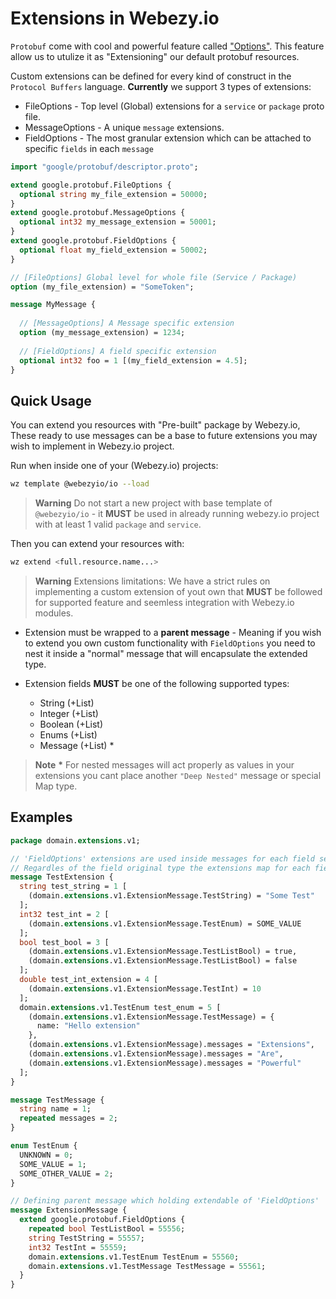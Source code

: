 # Extensions in Webezy.io

`Protobuf` come with cool and powerful feature called ["Options"](https://developers.google.com/protocol-buffers/docs/proto#options).
This feature allow us to utulize it as "Extensioning" our default protobuf resources.

Custom extensions can be defined for every kind of construct in the `Protocol Buffers` language.
__Currently__ we support 3 types of extensions:
- FileOptions - Top level (Global) extensions for a `service` or `package` proto file.
- MessageOptions - A unique `message` extensions.
- FieldOptions - The most granular extension which can be attached to specific `fields` in each `message`

```proto
import "google/protobuf/descriptor.proto";

extend google.protobuf.FileOptions {
  optional string my_file_extension = 50000;
}
extend google.protobuf.MessageOptions {
  optional int32 my_message_extension = 50001;
}
extend google.protobuf.FieldOptions {
  optional float my_field_extension = 50002;
}

// [FileOptions] Global level for whole file (Service / Package)
option (my_file_extension) = "SomeToken";

message MyMessage {
  
  // [MessageOptions] A Message specific extension
  option (my_message_extension) = 1234;
  
  // [FieldOptions] A field specific extension
  optional int32 foo = 1 [(my_field_extension = 4.5];
}

```


## Quick Usage
You can extend you resources with "Pre-built" package by Webezy.io, These ready to use messages can be a base to future extensions you may wish to implement in Webezy.io project.

Run when inside one of your (Webezy.io) projects:
```sh
wz template @webezyio/io --load
```
> __Warning__ Do not start a new project with base template of `@webezyio/io` - it __MUST__ be used in already running webezy.io project with at least 1 valid `package` and `service`.

Then you can extend your resources with:
```sh
wz extend <full.resource.name...>
```

> __Warning__ Extensions limitations:
  We have a strict rules on implementing a custom extension of yout own that __MUST__ be followed for supported feature and seemless integration with Webezy.io modules.

  - Extension must be wrapped to a __parent message__ - Meaning if you wish to extend you own custom functionality with `FieldOptions` you need to nest it inside a "normal" message that will encapsulate the extended type.

  - Extension fields __MUST__ be one of the following supported types:
    * String (+List)
    * Integer (+List)
    * Boolean (+List)
    * Enums (+List) 
    * Message (+List) *

  > __Note__ __*__ For nested messages will act properly as values in your extensions you cant place another `"Deep Nested"` message or special Map type.

## Examples

```proto
package domain.extensions.v1;

// 'FieldOptions' extensions are used inside messages for each field seperatly,
// Regardles of the field original type the extensions map for each field is stand-alone.
message TestExtension {
  string test_string = 1 [
    (domain.extensions.v1.ExtensionMessage.TestString) = "Some Test"
  ];
  int32 test_int = 2 [
    (domain.extensions.v1.ExtensionMessage.TestEnum) = SOME_VALUE
  ];
  bool test_bool = 3 [
    (domain.extensions.v1.ExtensionMessage.TestListBool) = true,
    (domain.extensions.v1.ExtensionMessage.TestListBool) = false
  ];
  double test_int_extension = 4 [
    (domain.extensions.v1.ExtensionMessage.TestInt) = 10
  ];
  domain.extensions.v1.TestEnum test_enum = 5 [
    (domain.extensions.v1.ExtensionMessage.TestMessage) = {
      name: "Hello extension"
    },
    (domain.extensions.v1.ExtensionMessage).messages = "Extensions",
    (domain.extensions.v1.ExtensionMessage).messages = "Are",
    (domain.extensions.v1.ExtensionMessage).messages = "Powerful"
  ];
}

message TestMessage {
  string name = 1;
  repeated messages = 2;
}

enum TestEnum {
  UNKNOWN = 0;
  SOME_VALUE = 1;
  SOME_OTHER_VALUE = 2;
}

// Defining parent message which holding extendable of 'FieldOptions'
message ExtensionMessage {
  extend google.protobuf.FieldOptions {
    repeated bool TestListBool = 55556;
    string TestString = 55557;
    int32 TestInt = 55559;
    domain.extensions.v1.TestEnum TestEnum = 55560;
    domain.extensions.v1.TestMessage TestMessage = 55561;
  }
}
```